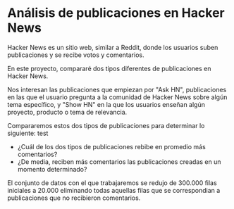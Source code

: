 # Análisis de publicaciones en Hacker News

Hacker News es un sitio web, similar a Reddit, donde los usuarios suben publicaciones y se recibe votos y comentarios.

En este proyecto, compararé dos tipos diferentes de publicaciones en Hacker News.

Nos interesan las publicaciones que empiezan por "Ask HN", publicaciones en las que el usuario pregunta a la comunidad de Hacker News sobre algún tema específico, y "Show HN" en la que los usuarios enseñan algún proyecto, producto o tema de relevancia.

Compararemos estos dos tipos de publicaciones para determinar lo siguiente:
test

* ¿Cuál de los dos tipos de publicaciones rebibe en promedio más comentarios?
* ¿De media, reciben más comentarios las publicaciones creadas en un momento determinado?

El conjunto de datos con el que trabajaremos se redujo de 300.000 filas iniciales a 20.000 eliminando todas aquellas filas que se correspondian a publicaciones que no recibieron comentarios.
